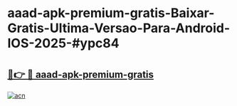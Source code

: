 # aaad-apk-premium-gratis-Baixar-Gratis-Ultima-Versao-Para-Android-IOS-2025-#ypc84

# <h2><a href="https://ainizakaria.my?title=aaad-apk-premium-gratis&ref=22M">🔗👉 🔴 aaad-apk-premium-gratis</a></h2>

[![acn](https://github.com/user-attachments/assets/0f9c940e-d8b0-45ae-aac7-cd30a18b3e1c)](https://ainizakaria.my?title=aaad-apk-premium-gratis&ref=22M)

